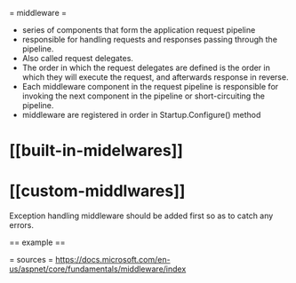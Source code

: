 = middleware =
- series of components that form the application request pipeline
- responsible for handling requests and responses passing through the pipeline.
- Also called request delegates.
- The order in which the request delegates are defined is the order in which they will execute the request, and afterwards response in reverse.
- Each middleware component in the request pipeline is responsible for invoking the next component in the pipeline or short-circuiting the pipeline.
- middleware are registered in order in Startup.Configure() method

# [[built-in-midelwares]]
# [[custom-middlwares]]

Exception handling middleware should be added first so as to catch any errors.


== example ==

= sources =
https://docs.microsoft.com/en-us/aspnet/core/fundamentals/middleware/index
